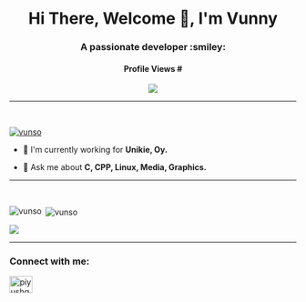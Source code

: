 <h1 align="center">Hi There, Welcome 👋, I'm Vunny</h1>
<h3 align="center">A passionate developer :smiley: </h3>
<h4 align="center">
  Profile Views #
</h4>
<p align="center">
  <img src="https://profile-counter.glitch.me/vunso/count.svg">
</p>

___
<br>
<p align="left"> <a href="https://github.com/ryo-ma/github-profile-trophy"><img src="https://github-profile-trophy.vercel.app/?username=vunso" alt="vunso" /></a> </p>


- 🔭 I'm currently working for **Unikie, Oy.**

- 💬 Ask me about **C, CPP, Linux, Media, Graphics.**
___
<br>

<p><img align="left" src="https://github-readme-stats.vercel.app/api/top-langs?username=vunso&show_icons=true&locale=en&layout=compact&theme=radical&bg_color=0D1117ff" alt="vunso" /></p>

<p>&nbsp;<img align="center" src="https://github-readme-stats.vercel.app/api?username=vunso&show_icons=true&locale=en&theme=radical&bg_color=0D1117ff" alt="vunso" /></p>

<p><img align="center" src="https://streak-stats.demolab.com/?user=vunso&theme=elegant&hide_border=true&date_format=M%20j%5B%2C%20Y%5D&background=0D1117ff"></p>

___
<h3 align="left">Connect with me:</h3>
<p align="left">
<a href="https://linkedin.com/in/vunny-sodhi/" target="blank"><img align="center" src="https://raw.githubusercontent.com/rahuldkjain/github-profile-readme-generator/master/src/images/icons/Social/linked-in-alt.svg" alt="piyushgarg195" height="30" width="40" /></a>
</p>